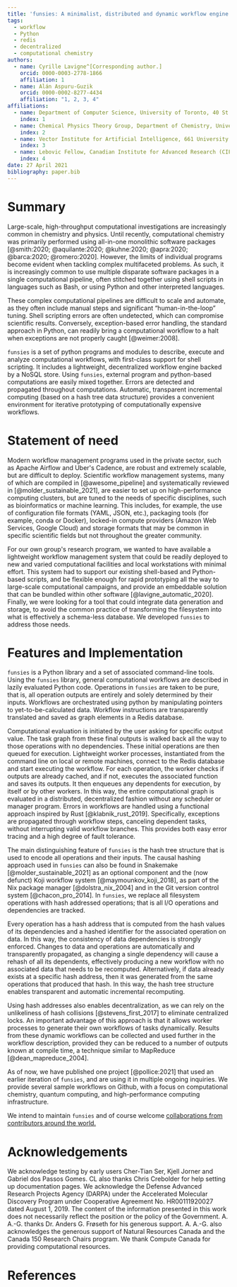 ```yaml
---
title: 'funsies: A minimalist, distributed and dynamic workflow engine'
tags:
  - workflow
  - Python
  - redis
  - decentralized
  - computational chemistry
authors:
  - name: Cyrille Lavigne^[Corresponding author.]
    orcid: 0000-0003-2778-1866
    affiliation: 1
  - name: Alán Aspuru-Guzik
    orcid: 0000-0002-8277-4434
    affiliation: "1, 2, 3, 4"
affiliations:
  - name: Department of Computer Science, University of Toronto, 40 St. George St, Toronto, Ontario M5S 2E4, Canada
    index: 1
  - name: Chemical Physics Theory Group, Department of Chemistry, University of Toronto, 80 St. George St, Toronto, Ontario M5S 3H6, Canada
    index: 2
  - name: Vector Institute for Artificial Intelligence, 661 University Ave Suite 710, Toronto, Ontario M5G 1M1, Canada
    index: 3
  - name: Lebovic Fellow, Canadian Institute for Advanced Research (CIFAR), 661 University Ave, Toronto, Ontario M5G, Canada
    index: 4
date: 27 April 2021
bibliography: paper.bib
---
```


# Summary

Large-scale, high-throughput computational investigations are increasingly
common in chemistry and physics. Until recently, computational chemistry was
primarily performed using all-in-one monolithic software
packages [@smith:2020; @aquilante:2020; @kuhne:2020;
@apra:2020; @barca:2020; @romero:2020]. However, the
limits of individual programs become evident when tackling complex
multifaceted problems. As such, it is increasingly common to use multiple
disparate software packages in a single computational pipeline, 
 often stitched together using shell scripts in
languages such as Bash, or using Python and other interpreted languages.

These complex computational pipelines are difficult to scale and automate, as
they often include manual steps and significant “human-in-the-loop” tuning.
Shell scripting errors are often undetected, which can compromise
scientific results. Conversely, exception-based error handling, the standard
approach in Python, can readily bring a computational workflow to a halt when
exceptions are not properly caught [@weimer:2008].

`funsies` is a set of python programs and modules to describe, execute and
analyze computational workflows, with first-class support for shell scripting.
It includes a lightweight, decentralized workflow engine backed by a NoSQL
store. Using `funsies`, external program and python-based computations
are easily mixed together. Errors are detected and propagated throughout
computations. Automatic, transparent incremental computing (based on a hash
tree data structure) provides a convenient environment for iterative
prototyping of computationally expensive workflows.

# Statement of need


Modern workflow management programs used in the private sector, such as Apache
Airflow and Uber's Cadence, are robust and extremely scalable, but are
difficult to deploy. Scientific workflow management systems, many of which are
compiled in [@awesome_pipeline] and systematically reviewed in
[@molder_sustainable_2021], are easier to set up on high-performance computing
clusters, but are tuned to the needs of specific disciplines, such as
bioinformatics or machine learning. This includes, for example, the use of
configuration file formats (YAML, JSON, etc.), packaging tools (for example,
conda or Docker), locked-in compute providers (Amazon Web Services, Google
Cloud) and storage formats that may be common in specific scientific fields
but not throughout the greater community.

For our own group's research program, we wanted to have available a
lightweight workflow management system that could be readily deployed to new
and varied computational facilities and local workstations with minimal
effort. This system had to support our existing shell-based and Python-based
scripts, and be flexible enough for rapid prototyping all the way to
large-scale computational campaigns, and provide an embeddable solution that
can be bundled within other software [@lavigne_automatic_2020]. Finally, we
were looking for a tool that could integrate data generation and storage, to
avoid the common practice of transforming the filesystem into what is
effectively a schema-less database. We developed `funsies` to address those
needs.


# Features and Implementation

`funsies` is a Python library and a set of associated command-line tools.
Using the `funsies` library, general computational workflows are described in
lazily evaluated Python code. Operations in `funsies` are taken to be pure,
that is, all operation outputs are entirely and solely determined by their
inputs. Workflows are orchestrated using python by manipulating pointers to
yet-to-be-calculated data. Workflow instructions are transparently translated
and saved as graph elements in a Redis database.

Computational evaluation is initiated by the user asking for specific output
value. The task graph from these final outputs is walked back all the way to
those operations with no dependencies. These initial operations are then
queued for execution. Lightweight worker processes, instantiated from the
command line on local or remote machines, connect to the Redis database and
start executing the workflow. For each operation, the worker checks if outputs
are already cached, and if not, executes the associated function and saves its
outputs. It then enqueues any dependents for execution, by itself or by other
workers. In this way, the entire computational graph is evaluated in a
distributed, decentralized fashion without any scheduler or manager program.
Errors in workflows are handled using a functional approach inspired by Rust
[@klabnik_rust_2019]. Specifically, exceptions are propagated through workflow
steps, canceling dependent tasks, without interrupting valid workflow
branches. This provides both easy error tracing and a high degree of fault
tolerance.


The main distinguishing feature of `funsies` is the hash tree structure that
is used to encode all operations and their inputs. The causal hashing approach
used in `funsies` can also be found in Snakemake [@molder_sustainable_2021] as
an optional component and the (now defunct) Koji workflow
system [@maymounkov_koji_2018], as part of the Nix package
manager [@dolstra_nix_2004] and in the Git version control
system [@chacon_pro_2014]. In `funsies`, we replace all filesystem operations
with hash addressed operations; that is all I/O operations and dependencies
are tracked.

Every operation has a hash address that is computed from the hash values of
its dependencies and a hashed identifier for the associated operation on data.
In this way, the consistency of data dependencies is strongly enforced.
Changes to data and operations are automatically and transparently propagated,
as changing a single dependency will cause a rehash of all its dependents,
effectively producing a new workflow with no associated data that needs to be
recomputed. Alternatively, if data already exists at a specific hash address,
then it was generated from the same operations that produced that hash. In
this way, the hash tree structure enables transparent and automatic
incremental recomputing. 

Using hash addresses also enables decentralization, as we can rely on the
unlikeliness of hash collisions [@stevens_first_2017] to eliminate centralized
locks. An important advantage of this approach is that it allows worker
processes to generate their own workflows of tasks dynamically. Results from
these dynamic workflows can be collected and used further in the workflow
description, provided they can be reduced to a number of outputs known at
compile time, a technique similar to MapReduce [@dean_mapreduce_2004].

As of now, we have published one project [@pollice:2021] that used an earlier
iteration of `funsies`, and are using it in multiple ongoing inquiries. We
provide several sample workflows on Github, with a focus on computational
chemistry, quantum computing, and high-performance computing infrastructure.

We intend to maintain `funsies` and of course welcome [collaborations from
contributors around the world.](https://github.com/aspuru-guzik-group/funsies/blob/master/CONTRIBUTING.md)


# Acknowledgements

We acknowledge testing by early users Cher-Tian Ser, Kjell
Jorner and Gabriel dos Passos Gomes. CL also
thanks Chris Crebolder for help setting up documentation pages.
We acknowledge the Defense Advanced Research Projects Agency (DARPA) under the
Accelerated Molecular Discovery Program under Cooperative Agreement No.
HR00111920027 dated August 1, 2019. The content of the information presented
in this work does not necessarily reflect the position or the policy of the
Government. A. A.-G. thanks Dr. Anders G. Frøseth for his generous support. A.
A.-G. also acknowledges the generous support of Natural Resources Canada and
the Canada 150 Research Chairs program. We thank Compute Canada for providing
computational resources.

# References
